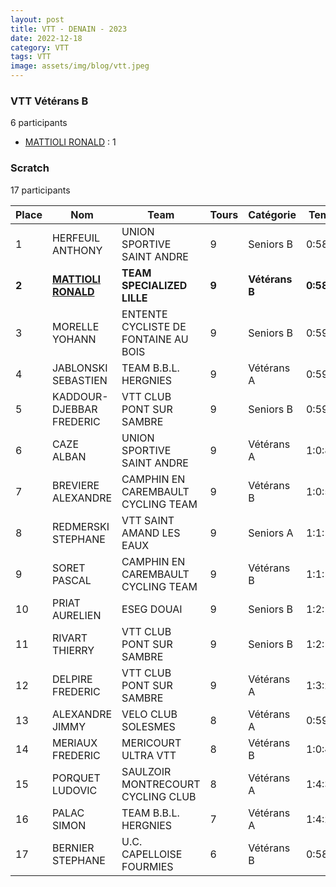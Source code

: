 ```yaml
---
layout: post
title: VTT - DENAIN - 2023
date: 2022-12-18
category: VTT
tags: VTT
image: assets/img/blog/vtt.jpeg
---
```


### VTT Vétérans B
6 participants
- [MATTIOLI RONALD](https://teamspecializedlille.cc/coureurs/mattiolironald) : 1

### Scratch
17 participants

| Place | Nom | Team | Tours | Catégorie | Temps |
|---|---|---|---|---|---|
| 1 | HERFEUIL ANTHONY | UNION SPORTIVE SAINT ANDRE | 9 | Seniors B | 0:58:26 | 
| **2** | **[MATTIOLI RONALD](https://teamspecializedlille.cc/coureurs/mattiolironald)** | **TEAM SPECIALIZED LILLE** | **9** | **Vétérans B** | **0:58:46** | 
| 3 | MORELLE YOHANN | ENTENTE CYCLISTE DE FONTAINE AU BOIS | 9 | Seniors B | 0:59:2 | 
| 4 | JABLONSKI SEBASTIEN | TEAM B.B.L. HERGNIES | 9 | Vétérans A | 0:59:14 | 
| 5 | KADDOUR-DJEBBAR FREDERIC | VTT  CLUB PONT SUR SAMBRE | 9 | Seniors B | 0:59:50 | 
| 6 | CAZE ALBAN | UNION SPORTIVE SAINT ANDRE | 9 | Vétérans A | 1:0:8 | 
| 7 | BREVIERE ALEXANDRE | CAMPHIN EN CAREMBAULT CYCLING TEAM | 9 | Vétérans B | 1:0:57 | 
| 8 | REDMERSKI STEPHANE | VTT SAINT AMAND LES EAUX | 9 | Seniors A | 1:1:1 | 
| 9 | SORET PASCAL | CAMPHIN EN CAREMBAULT CYCLING TEAM | 9 | Vétérans B | 1:1:10 | 
| 10 | PRIAT AURELIEN | ESEG DOUAI | 9 | Seniors B | 1:2:11 | 
| 11 | RIVART THIERRY | VTT  CLUB PONT SUR SAMBRE | 9 | Seniors B | 1:2:15 | 
| 12 | DELPIRE FREDERIC | VTT  CLUB PONT SUR SAMBRE | 9 | Vétérans A | 1:3:24 | 
| 13 | ALEXANDRE JIMMY | VELO CLUB SOLESMES | 8 | Vétérans A | 0:59:43 | 
| 14 | MERIAUX FREDERIC | MERICOURT ULTRA VTT | 8 | Vétérans B | 1:0:40 | 
| 15 | PORQUET LUDOVIC | SAULZOIR MONTRECOURT CYCLING CLUB | 8 | Vétérans A | 1:4:39 | 
| 16 | PALAC SIMON | TEAM B.B.L. HERGNIES | 7 | Vétérans A | 1:4:2 | 
| 17 | BERNIER STEPHANE | U.C. CAPELLOISE FOURMIES | 6 | Vétérans B | 0:58:40 | 
